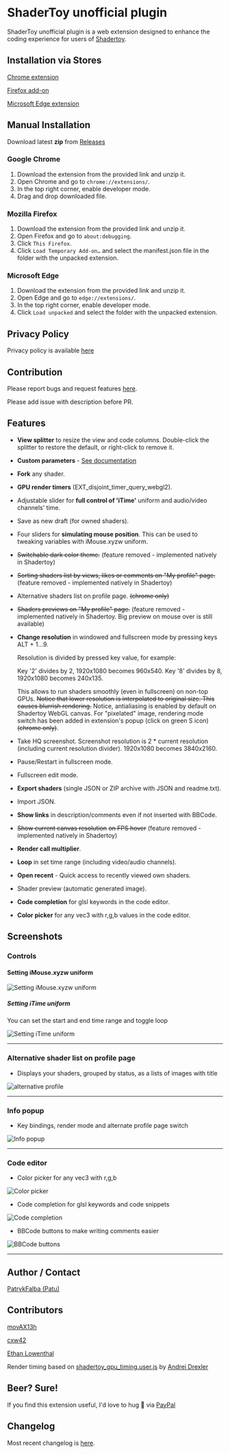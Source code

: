 # ShaderToy unofficial plugin

ShaderToy unofficial plugin is a web extension designed to enhance the coding experience for users of [Shadertoy](http://shadertoy.com/).

## Installation via Stores

[Chrome extension](https://chrome.google.com/webstore/detail/ohicbclhdmkhoabobgppffepcopomhgl)

[Firefox add-on](https://addons.mozilla.org/firefox/addon/shadertoy-unofficial-plugin/)

[Microsoft Edge extension](https://microsoftedge.microsoft.com/addons/detail/mjcddpebilehgjibahdplabcocgpfmdb)

## Manual Installation

Download latest **zip** from [Releases](https://github.com/patuwwy/ShaderToy-Chrome-Plugin/releases)

### Google Chrome

1. Download the extension from the provided link and unzip it.
2. Open Chrome and go to `chrome://extensions/`.
3. In the top right corner, enable developer mode.
4. Drag and drop downloaded file.

### Mozilla Firefox

1. Download the extension from the provided link and unzip it.
2. Open Firefox and go to `about:debugging`.
3. Click `This Firefox`.
4. Click `Load Temporary Add-on…` and select the manifest.json file in the folder with the unpacked extension.

### Microsoft Edge

1. Download the extension from the provided link and unzip it.
2. Open Edge and go to `edge://extensions/`.
3. In the top right corner, enable developer mode.
4. Click `Load unpacked` and select the folder with the unpacked extension.

## Privacy Policy

Privacy policy is available [here](https://github.com/patuwwy/ShaderToy-Chrome-Plugin/blob/master/PRIVACY-POLICY.md)

## Contribution

Please report bugs and request features [here](https://github.com/patuwwy/ShaderToy-Chrome-Plugin/issues).

Please add issue with description before PR.

## Features

* **View splitter** to resize the view and code columns. Double-click the splitter to restore the default, or right-click to remove it.

* **Custom parameters** -
    [See documentation](./docs/custom-params.md)

* **Fork** any shader.

* **GPU render timers** (EXT_disjoint_timer_query_webgl2).

* Adjustable slider for **full control of 'iTime'** uniform and audio/video channels' time.

* Save as new draft (for owned shaders).

* Four sliders for **simulating mouse position**.
    This can be used to tweaking variables with iMouse.xyzw uniform.

* ~~Switchable dark color theme.~~
    (feature removed - implemented natively in Shadertoy)

* ~~Sorting shaders list by views, likes or comments on "My profile" page.~~
    (feature removed - implemented natively in Shadertoy)

* Alternative shaders list on profile page. ~~(chrome only)~~

* ~~Shaders previews on "My profile" page.~~
    (feature removed - implemented natively in Shadertoy. Big preview on mouse over is still available)

* **Change resolution** in windowed and fullscreen mode by pressing keys ALT + 1...9.

    Resolution is divided by pressed key value, for example:

    Key '2' divides by 2, 1920x1080 becomes 960x540.
    Key '8' divides by 8, 1920x1080 becomes 240x135.

    This allows to run shaders smoothly (even in fullscreen) on non-top GPUs.
    ~~Notice that lower resolution is interpolated to original size. This causes blurrish rendering.~~
    Notice, antialiasing is enabled by default on Shadertoy WebGL canvas.
    For "pixelated" image, rendering mode switch has been added in extension's popup (click on green S icon) ~~(chrome only)~~.

* Take HQ screenshot. Screenshot resolution is 2 \* current resolution (including current resolution divider). 1920x1080 becomes 3840x2160.

* Pause/Restart in fullscreen mode.

* Fullscreen edit mode.

* **Export shaders** (single JSON or ZIP archive with JSON and readme.txt).

* Import JSON.

* **Show links** in description/comments even if not inserted with BBCode.

* ~~Show current canvas resolution~~ ~~on FPS hover~~
    (feature removed - implemented natively in Shadertoy)

* **Render call multiplier**.

* **Loop** in set time range (including video/audio channels).

* **Open recent** - Quick access to recently viewed own shaders.

* Shader preview (automatic generated image).

* **Code completion** for glsl keywords in the code editor.

* **Color picker** for any vec3 with r,g,b values in the code editor.

## Screenshots

### Controls

#### Setting iMouse.xyzw uniform

![Setting iMouse.xyzw uniform](./screenshots/mouse.png)

##### Setting iTime uniform

You can set the start and end time range and toggle loop

![Setting iTime uniform](./screenshots/shader-edit.png)

---

### Alternative shader list on profile page

* Displays your shaders, grouped by status, as a lists of images with title

![alternative profile](./screenshots/alternate-profile.png)

---

### Info popup

* Key bindings, render mode and alternate profile page switch

![Info popup](./screenshots/popup.png)

---

### Code editor

* Color picker for any vec3 with r,g,b

![Color picker](./screenshots/color-picker.png)

* Code completion for glsl keywords and code snippets

![Code completion](./screenshots/code-completion.png)

* BBCode buttons to make writing comments easier

![BBCode buttons](./screenshots/bbcode-buttons.png)

---

## Author / Contact

[PatrykFalba (Patu)](http://patrykfalba.pl)

## Contributors

[movAX13h](http://blog.thrill-project.com/)

[cxw42](https://github.com/cxw42)

[Ethan Lowenthal](https://ethansawesomewebsite.tk/)

Render timing based on [shadertoy_gpu_timing.user.js](https://github.com/andrei-drexler/shadertoy-userscripts/blob/master/shadertoy_gpu_timing.user.js) by [Andrei Drexler](https://github.com/andrei-drexler)

## Beer? Sure!

If you find this extension useful, I'd love to hug :beer: via [PayPal](https://www.paypal.com/cgi-bin/webscr?cmd=_s-xclick&hosted_button_id=VDFNBT9N3ANHW&source=url)

## Changelog

Most recent changelog is [here](https://github.com/patuwwy/ShaderToy-Chrome-Plugin/blob/master/CHANGELOG.md).
